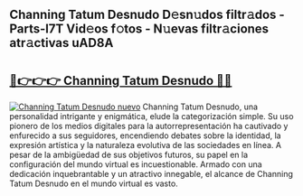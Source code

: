 ## Channing Tatum Desnudo D𝚎sn𝚞dos filtr𝚊dos - Parts-l7T Vid𝚎os f𝚘tos - N𝚞evas filtr𝚊ciones atr𝚊ctivas uAD8A

# <h2><a href="http://mbc8fwl.tromn.icu/?c=Channing+Tatum+Desnudo">🔗👉👉👉 Channing Tatum Desnudo 🔗🔗</a></h2>

[![Channing Tatum Desnudo nuevo](https://i.imgur.com/pEAQMta.gif)](http://mbc8fwl.tromn.icu/?c=Channing+Tatum+Desnudo)
Channing Tatum Desnudo, una personalidad intrigante y enigmática, elude la categorización simple. Su uso pionero de los medios digitales para la autorrepresentación ha cautivado y enfurecido a sus seguidores, encendiendo debates sobre la identidad, la expresión artística y la naturaleza evolutiva de las sociedades en línea. A pesar de la ambigüedad de sus objetivos futuros, su papel en la configuración del mundo virtual es incuestionable. Armado con una dedicación inquebrantable y un atractivo innegable, el alcance de Channing Tatum Desnudo en el mundo virtual es vasto.

